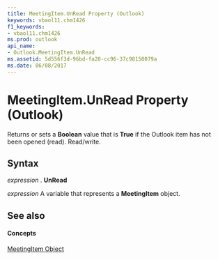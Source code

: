 ```yaml
---
title: MeetingItem.UnRead Property (Outlook)
keywords: vbaol11.chm1426
f1_keywords:
- vbaol11.chm1426
ms.prod: outlook
api_name:
- Outlook.MeetingItem.UnRead
ms.assetid: 5d556f3d-96bd-fa20-cc96-37c98150079a
ms.date: 06/08/2017
---
```



# MeetingItem.UnRead Property (Outlook)

Returns or sets a **Boolean** value that is **True** if the Outlook item has not been opened (read). Read/write.


## Syntax

 _expression_ . **UnRead**

 _expression_ A variable that represents a **MeetingItem** object.


## See also


#### Concepts


[MeetingItem Object](meetingitem-object-outlook.md)

